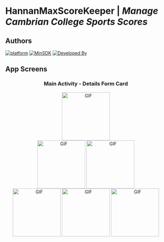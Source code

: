 # HannanMaxScoreKeeper | _Manage Cambrian College Sports Scores_
## Authors
[![platform](https://img.shields.io/badge/platform-Android-yellow.svg)](https://www.android.com)
[![MinSDK](https://img.shields.io/badge/API-11%2B-brightgreen.svg?style=flat)](https://android-arsenal.com/api?level=26)
[![Developed By](https://img.shields.io/badge/Developed%20By-@Hannan_Max-green.svg?style=flat)](https://www.hannanmax.com/)

## App Screens
<div align="center">
   <h3>Main Activity - Details Form Card</h3>
  <img hight="350" width="150" alt="GIF" align="center" src="https://github.com/Cambrian-ITCAMD/HannanMaxScoreKeeper/blob/main/ScreenShots/GameForm.png">
</div>
<div align="center">
  <img hight="350" width="150" alt="GIF" align="center" src="https://github.com/Cambrian-ITCAMD/HannanMaxScoreKeeper/blob/main/ScreenShots/TeamNamesSetUp.png">
  <img hight="350" width="150" alt="GIF" align="center" src="https://github.com/Cambrian-ITCAMD/HannanMaxScoreKeeper/blob/main/ScreenShots/ScoreSetUp.png">
  </br>
  <img hight="350" width="150" alt="GIF" align="center" src="https://github.com/Cambrian-ITCAMD/HannanMaxScoreKeeper/blob/main/ScreenShots/Game 1.png">
  <img hight="350" width="150" alt="GIF" align="center" src="https://github.com/Cambrian-ITCAMD/HannanMaxScoreKeeper/blob/main/ScreenShots/Game 2.png">
  <img hight="350" width="150" alt="GIF" align="center" src="https://github.com/Cambrian-ITCAMD/HannanMaxScoreKeeper/blob/main/ScreenShots/Game 3.png">
</div>